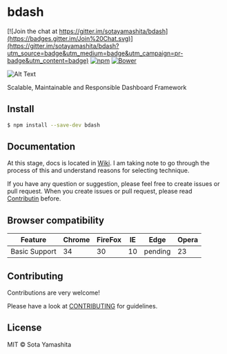 # bdash

[![Join the chat at https://gitter.im/sotayamashita/bdash](https://badges.gitter.im/Join%20Chat.svg)](https://gitter.im/sotayamashita/bdash?utm_source=badge&utm_medium=badge&utm_campaign=pr-badge&utm_content=badge) [![npm](https://img.shields.io/npm/v/bdash.svg)](https://github.com/sotayamashita/bdash) [![Bower](https://img.shields.io/bower/v/bdash.svg)](https://github.com/sotayamashita/bdash)

![Alt Text](http://i.giphy.com/oDDs67mo76beM.gif)

Scalable, Maintainable and Responsible Dashboard Framework

## Install

```bash
$ npm install --save-dev bdash
```

## Documentation

At this stage, docs is located in [Wiki](https://github.com/sotayamashita/bdash/wiki). I am taking note to go through the process of this and understand reasons for selecting technique.

If you have any question or suggestion, please feel free to create issues or pull request. When you create issues or pull request, please read [Contributin](#contributing) before.

## Browser compatibility

| Feature       | Chrome        | FireFox       | IE            | Edge         | Opera         |
| ------------- | ------------- | ------------- | ------------- |------------- | ------------- |
| Basic Support | 34            | 30            | 10            | pending      |  23           |

## Contributing

Contributions are very welcome!

Please have a look at [CONTRIBUTING](CONTRIBUTING) for guidelines.

## License

MIT © Sota Yamashita

